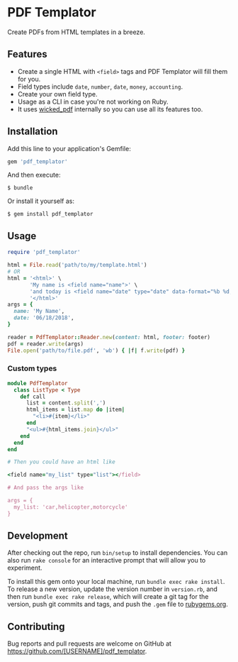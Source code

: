 # PDF Templator

Create PDFs from HTML templates in a breeze.

## Features

- Create a single HTML with `<field>` tags and PDF Templator will fill them for you.
- Field types include `date`, `number`, `date`, `money`, `accounting`.
- Create your own field type.
- Usage as a CLI in case you're not working on Ruby.
- It uses [wicked_pdf](https://github.com/mileszs/wicked_pdf) internally so you can use all its features too.

## Installation

Add this line to your application's Gemfile:

```ruby
gem 'pdf_templator'
```

And then execute:

    $ bundle

Or install it yourself as:

    $ gem install pdf_templator

## Usage

```ruby
require 'pdf_templator'

html = File.read('path/to/my/template.html')
# OR
html = '<html>' \
       'My name is <field name="name">' \
       'and today is <field name="date" type="date" data-format="%b %d, %Y">' \
       '</html>'
args = {
  name: 'My Name',
  date: '06/18/2018',
}

reader = PdfTemplator::Reader.new(content: html, footer: footer)
pdf = reader.write(args)
File.open('path/to/file.pdf', 'wb') { |f| f.write(pdf) }
```

### Custom types

```ruby
module PdfTemplator
  class ListType < Type
    def call
      list = content.split(',')
      html_items = list.map do |item|
        "<li>#{item}</li>"
      end
      "<ul>#{html_items.join}</ul>"
    end
  end
end

# Then you could have an html like

<field name="my_list" type="list"></field>

# And pass the args like

args = {
  my_list: 'car,helicopter,motorcycle'
}

```

## Development

After checking out the repo, run `bin/setup` to install dependencies. You can also run `rake console` for an interactive prompt that will allow you to experiment.

To install this gem onto your local machine, run `bundle exec rake install`. To release a new version, update the version number in `version.rb`, and then run `bundle exec rake release`, which will create a git tag for the version, push git commits and tags, and push the `.gem` file to [rubygems.org](https://rubygems.org).

## Contributing

Bug reports and pull requests are welcome on GitHub at https://github.com/[USERNAME]/pdf_templator.
